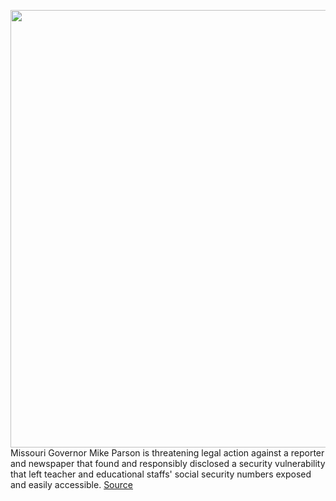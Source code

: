 <img src='https://cdn.vox-cdn.com/thumbor/R2sY63Rc2A4ctlPB-lNHK6Zbntw=/0x0:2040x1360/1200x800/filters:focal(857x517:1183x843)/cdn.vox-cdn.com/uploads/chorus_image/image/69996667/acastro__171016_1777_0001_v1.0.jpg' width='700px' /><br/>
Missouri Governor Mike Parson is threatening legal action against a reporter and newspaper that found and responsibly disclosed a security vulnerability that left teacher and educational staffs' social security numbers exposed and easily accessible.
<a href='https://www.theverge.com/2021/10/14/22726866/missouri-governor-department-elementary-secondary-education-ssn-vulnerability-disclosure'> Source <a/>